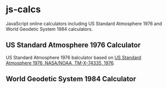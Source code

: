 # js-calcs
JavaScript online calculators including US Standard Atmosphere 1976 and World Geodetic System 1984 calculators.

## US Standard Atmosphere 1976 Calculator

US Standard Atmosphere 1976 balculator based on [US Standard Atmosphere 1976, NASA/NOAA, TM-X-74335, 1976](https://apps.dtic.mil/dtic/tr/fulltext/u2/a035728.pdf).

## World Geodetic System 1984 Calculator
